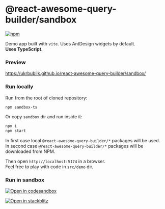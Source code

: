 # @react-awesome-query-builder/sandbox

[![npm](https://img.shields.io/npm/v/@react-awesome-query-builder/sandbox.svg)](https://www.npmjs.com/package/@react-awesome-query-builder/sandbox)

Demo app built with `vite`.
Uses AntDesign widgets by default.  
**Uses TypeScript.**

### Preview
https://ukrbublik.github.io/react-awesome-query-builder/sandbox/

### Run locally
Run from the root of cloned repository:
```sh
npm sandbox-ts
```

Or copy `sandbox` dir and run inside it:
```sh
npm i
npm start
```

In first case local `@react-awesome-query-builder/*` packages will be used.  
In second case `@react-awesome-query-builder/*` packages will be downloaded from NPM.  

Then open `http://localhost:5174` in a browser.  
Feel free to play with code in `src/demo` dir.  

### Run in sandbox
[![Open in codesandbox](https://codesandbox.io/static/img/play-codesandbox.svg)](https://codesandbox.io/s/github/ukrbublik/react-awesome-query-builder/tree/workspaces/packages/sandbox?file=/src/demo/config_simple.tsx)

[![Open in stackblitz](https://developer.stackblitz.com/img/open_in_stackblitz.svg)](https://stackblitz.com/github/ukrbublik/react-awesome-query-builder/tree/workspaces?file=packages%2Fsandbox%2Fsrc%2Fdemo%2Fconfig_simple.tsx&terminal=sandbox-ts)
